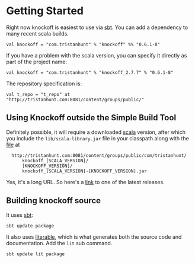 # Getting Started #

Right now knockoff is easiest to use via [sbt][]. You can add a dependency to many
recent scala builds.

    val knockoff = "com.tristanhunt" % "knockoff" %% "0.6.1-8"

If you have a problem with the scala version, you can specify it directly as part
of the project name:

    val knockoff = "com.tristanhunt" % "knockoff_2.7.7" % "0.6.1-8"

The repository specification is:

    val t_repo = "t_repo" at "http://tristanhunt.com:8081/content/groups/public/"


## Using Knockoff outside the Simple Build Tool ##

Definitely possible, it will require a downloaded [scala][] version, after which you
include the `lib/scala-library.jar` file in your classpath along with the [file][1] at

	  http://tristanhunt.com:8081/content/groups/public/com/tristanhunt/
		  knockoff_[SCALA_VERSION]/
		  [KNOCKOFF_VERSION]/
		  knockoff_[SCALA_VERSION]-[KNOCKOFF_VERSION].jar

Yes, it's a long URL. So here's a [link][1] to one of the latest releases.


## Building knockoff source ##

It uses [sbt][]:

    sbt update package

It also uses [literable][], which is what generates both the source code and
documentation. Add the `lit` sub command.

    sbt update lit package


[1]: http://tristanhunt.com:8081/content/groups/public/com/tristanhunt/knockoff_2.7.7/0.6.1-8/knockoff_2.7.7-0.6.1-8.jar
[literable]: http://tristanhunt.com/projects/literable
[sbt]: http://code.google.com/p/simple-build-tool/
[scala]: http://www.scala-lang.org
